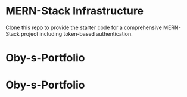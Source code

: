 # MERN-Stack Infrastructure

Clone this repo to provide the starter code for a comprehensive MERN-Stack project including token-based authentication.
# Oby-s-Portfolio
# Oby-s-Portfolio
